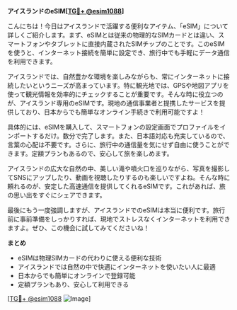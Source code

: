 **アイスランドのeSIM[[TG💪+ @esim1088](https://t.me/s/esim1088)]**

こんにちは！今日はアイスランドで活躍する便利なアイテム、「eSIM」について詳しくご紹介します。まず、eSIMとは従来の物理的なSIMカードとは違い、スマートフォンやタブレットに直接内蔵されたSIMチップのことです。このeSIMを使うと、インターネット接続を簡単に設定でき、旅行中でも手軽にデータ通信を利用できます。

アイスランドでは、自然豊かな環境を楽しみながらも、常にインターネットに接続したいというニーズが高まっています。特に観光地では、GPSや地図アプリを使って観光情報を効率的にチェックすることが重要です。そんな時に役立つのが、アイスランド専用のeSIMです。現地の通信事業者と提携したサービスを提供しており、日本からでも簡単なオンライン手続きで利用可能ですよ！

具体的には、eSIMを購入して、スマートフォンの設定画面でプロファイルをインポートするだけ。数分で完了します。また、日本語対応も充実しているので、言葉の心配は不要です。さらに、旅行中の通信量を気にせず自由に使うことができます。定額プランもあるので、安心して旅を楽しめます。

アイスランドの広大な自然の中、美しい滝や噴火口を巡りながら、写真を撮影してSNSにアップしたり、動画を視聴したりするのも楽しいですよね。そんな時に頼れるのが、安定した高速通信を提供してくれるeSIMです。これがあれば、旅の思い出をすぐにシェアできます。

最後にもう一度強調しますが、アイスランドでのeSIMは本当に便利です。旅行前に事前準備をしっかりすれば、現地でストレスなくインターネットを利用できますよ。ぜひ、この機会に試してみてくださいね！

**まとめ**
- eSIMは物理SIMカードの代わりに使える便利な技術
- アイスランドでは自然の中で快適にインターネットを使いたい人に最適
- 日本からでも簡単にオンラインで登録可能
- 定額プランもあり、安心して利用できる

[[TG💪+ @esim1088](https://t.me/s/esim1088) ![Image](https://i.postimg.cc/Y0z9fWf4/image.png)]